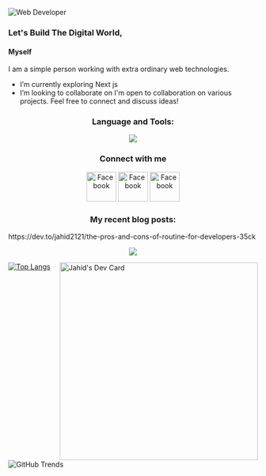 ![Web Developer](https://i.ibb.co/nfDJ55q/Jahid-Hasan-Banner-Image-1.gif)

### Let's Build The Digital World, 
#### Myself
I am a simple person working with extra ordinary web technologies. 

-  I’m currently exploring Next js
-  I’m looking to collaborate on I'm open to collaboration on various projects. Feel free to connect and discuss ideas! 
  <h3 align="center">Language and Tools:</h3>
  <p align="center">
    <a href="https://skillicons.dev">
      <Img src="https://skillicons.dev/icons?i=html,css,js,react,mongodb,express,nodejs,nextjs,figma,npm,vercel,vite,vscode,materialui" />
    </a>
  </p>

<h3 align="center">Connect with me</h3>

  <p align="center">

  <a href="https://www.facebook.com/profile.php?id=100082103931531" style="text-decoration:none">
    <img alt="Facebook" src="https://cdn.jsdelivr.net/npm/simple-icons@3.0.1/icons/facebook.svg" height="60" />
  </a>
  <a href="https://discord.com/channels/jahid_010" style="text-decoration:none">
    <img alt="Facebook" src="https://cdn.jsdelivr.net/npm/simple-icons@3.0.1/icons/discord.svg" height="60" />
  </a>
  
  <a href="https://www.linkedin.com/in/md-jahid-hasan01/" style="text-decoration:none">
    <img alt="Facebook" src="https://cdn.jsdelivr.net/npm/simple-icons@3.0.1/icons/linkedin.svg" height="60" />
  </a>
</p>
 <h3 align="center"> My recent blog posts:</h3>
 <p>
   https://dev.to/jahid2121/the-pros-and-cons-of-routine-for-developers-35ck
 </p>





   <p align="center">
     <img src="https://github-readme-streak-stats.herokuapp.com?user=Jahid2121&theme=highcontrast" />
   </p>
 

<div  align="left">
  

[![Top Langs](https://github-readme-stats.vercel.app/api/top-langs/?username=Jahid2121)](https://github.com/anuraghazra/github-readme-stats)
<a href="https://app.daily.dev/jahid01"><img align="right" src="https://api.daily.dev/devcards/4fe136ccfbd3464a9b61d6894651fa5b.png?r=m3o" width="400" alt="Jahid's Dev Card"/></a>
</div>

![GitHub Trends](https://api.githubtrends.io/user/svg/Jahid2121/langs?time_range=one_month&compact=True&theme=dark)





